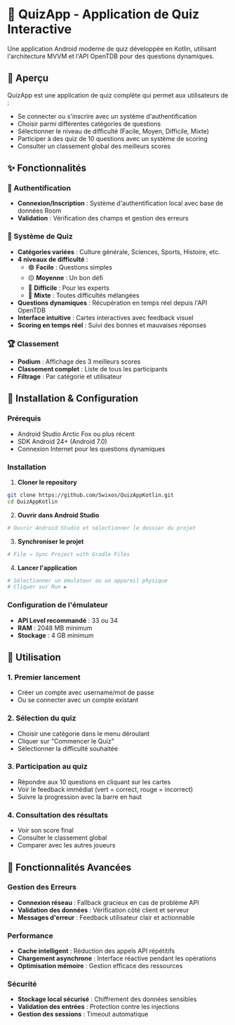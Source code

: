 # 🧠 QuizApp - Application de Quiz Interactive

Une application Android moderne de quiz développée en Kotlin, utilisant l'architecture MVVM et l'API OpenTDB pour des questions dynamiques.

## 📱 Aperçu

QuizApp est une application de quiz complète qui permet aux utilisateurs de :
- Se connecter ou s'inscrire avec un système d'authentification
- Choisir parmi différentes catégories de questions
- Sélectionner le niveau de difficulté (Facile, Moyen, Difficile, Mixte)
- Participer à des quiz de 10 questions avec un système de scoring
- Consulter un classement global des meilleurs scores

## ✨ Fonctionnalités

### 🔐 Authentification
- **Connexion/Inscription** : Système d'authentification local avec base de données Room
- **Validation** : Vérification des champs et gestion des erreurs

### 🎯 Système de Quiz
- **Catégories variées** : Culture générale, Sciences, Sports, Histoire, etc.
- **4 niveaux de difficulté** : 
  - 🟢 **Facile** : Questions simples
  - 🟡 **Moyenne** : Un bon défi
  - 🔴 **Difficile** : Pour les experts
  - 🎲 **Mixte** : Toutes difficultés mélangées
- **Questions dynamiques** : Récupération en temps réel depuis l'API OpenTDB
- **Interface intuitive** : Cartes interactives avec feedback visuel
- **Scoring en temps réel** : Suivi des bonnes et mauvaises réponses

### 🏆 Classement
- **Podium** : Affichage des 3 meilleurs scores
- **Classement complet** : Liste de tous les participants
- **Filtrage** : Par catégorie et utilisateur

## 🚀 Installation & Configuration

### **Prérequis**
- Android Studio Arctic Fox ou plus récent
- SDK Android 24+ (Android 7.0)
- Connexion Internet pour les questions dynamiques

### **Installation**
1. **Cloner le repository**
```bash
git clone https://github.com/Swixos/QuizAppKotlin.git
cd QuizAppKotlin
```

2. **Ouvrir dans Android Studio**
```bash
# Ouvrir Android Studio et sélectionner le dossier du projet
```

3. **Synchroniser le projet**
```bash
# File → Sync Project with Gradle Files
```

4. **Lancer l'application**
```bash
# Sélectionner un émulateur ou un appareil physique
# Cliquer sur Run ▶️
```

### **Configuration de l'émulateur**
- **API Level recommandé** : 33 ou 34
- **RAM** : 2048 MB minimum
- **Stockage** : 4 GB minimum

## 📱 Utilisation

### **1. Premier lancement**
- Créer un compte avec username/mot de passe
- Ou se connecter avec un compte existant

### **2. Sélection du quiz**
- Choisir une catégorie dans le menu déroulant
- Cliquer sur "Commencer le Quiz"
- Sélectionner la difficulté souhaitée

### **3. Participation au quiz**
- Répondre aux 10 questions en cliquant sur les cartes
- Voir le feedback immédiat (vert = correct, rouge = incorrect)
- Suivre la progression avec la barre en haut

### **4. Consultation des résultats**
- Voir son score final
- Consulter le classement global
- Comparer avec les autres joueurs

## 🎯 Fonctionnalités Avancées

### **Gestion des Erreurs**
- **Connexion réseau** : Fallback gracieux en cas de problème API
- **Validation des données** : Vérification côté client et serveur
- **Messages d'erreur** : Feedback utilisateur clair et actionnable

### **Performance**
- **Cache intelligent** : Réduction des appels API répétitifs
- **Chargement asynchrone** : Interface réactive pendant les opérations
- **Optimisation mémoire** : Gestion efficace des ressources

### **Sécurité**
- **Stockage local sécurisé** : Chiffrement des données sensibles
- **Validation des entrées** : Protection contre les injections
- **Gestion des sessions** : Timeout automatique
